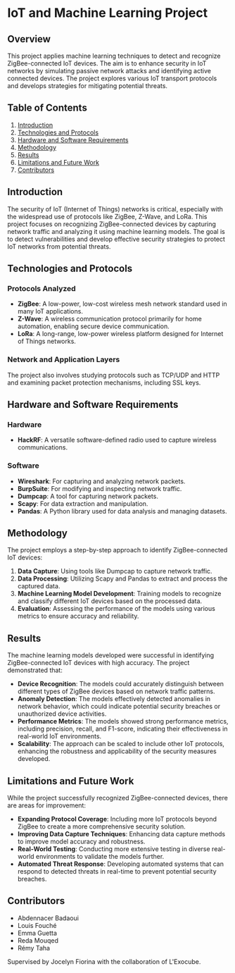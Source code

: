# IoT and Machine Learning Project

## Overview

This project applies machine learning techniques to detect and recognize ZigBee-connected IoT devices. The aim is to enhance security in IoT networks by simulating passive network attacks and identifying active connected devices. The project explores various IoT transport protocols and develops strategies for mitigating potential threats.

## Table of Contents

1. [Introduction](#introduction)
2. [Technologies and Protocols](#technologies-and-protocols)
3. [Hardware and Software Requirements](#hardware-and-software-requirements)
4. [Methodology](#methodology)
5. [Results](#results)
6. [Limitations and Future Work](#limitations-and-future-work)
7. [Contributors](#contributors)

## Introduction

The security of IoT (Internet of Things) networks is critical, especially with the widespread use of protocols like ZigBee, Z-Wave, and LoRa. This project focuses on recognizing ZigBee-connected devices by capturing network traffic and analyzing it using machine learning models. The goal is to detect vulnerabilities and develop effective security strategies to protect IoT networks from potential threats.

## Technologies and Protocols

### Protocols Analyzed

- **ZigBee**: A low-power, low-cost wireless mesh network standard used in many IoT applications.
- **Z-Wave**: A wireless communication protocol primarily for home automation, enabling secure device communication.
- **LoRa**: A long-range, low-power wireless platform designed for Internet of Things networks.

### Network and Application Layers

The project also involves studying protocols such as TCP/UDP and HTTP and examining packet protection mechanisms, including SSL keys.

## Hardware and Software Requirements

### Hardware

- **HackRF**: A versatile software-defined radio used to capture wireless communications.

### Software

- **Wireshark**: For capturing and analyzing network packets.
- **BurpSuite**: For modifying and inspecting network traffic.
- **Dumpcap**: A tool for capturing network packets.
- **Scapy**: For data extraction and manipulation.
- **Pandas**: A Python library used for data analysis and managing datasets.

## Methodology

The project employs a step-by-step approach to identify ZigBee-connected IoT devices:

1. **Data Capture**: Using tools like Dumpcap to capture network traffic.
2. **Data Processing**: Utilizing Scapy and Pandas to extract and process the captured data.
3. **Machine Learning Model Development**: Training models to recognize and classify different IoT devices based on the processed data.
4. **Evaluation**: Assessing the performance of the models using various metrics to ensure accuracy and reliability.

## Results

The machine learning models developed were successful in identifying ZigBee-connected IoT devices with high accuracy. The project demonstrated that:

- **Device Recognition**: The models could accurately distinguish between different types of ZigBee devices based on network traffic patterns.
- **Anomaly Detection**: The models effectively detected anomalies in network behavior, which could indicate potential security breaches or unauthorized device activities.
- **Performance Metrics**: The models showed strong performance metrics, including precision, recall, and F1-score, indicating their effectiveness in real-world IoT environments.
- **Scalability**: The approach can be scaled to include other IoT protocols, enhancing the robustness and applicability of the security measures developed.

## Limitations and Future Work

While the project successfully recognized ZigBee-connected devices, there are areas for improvement:

- **Expanding Protocol Coverage**: Including more IoT protocols beyond ZigBee to create a more comprehensive security solution.
- **Improving Data Capture Techniques**: Enhancing data capture methods to improve model accuracy and robustness.
- **Real-World Testing**: Conducting more extensive testing in diverse real-world environments to validate the models further.
- **Automated Threat Response**: Developing automated systems that can respond to detected threats in real-time to prevent potential security breaches.

## Contributors

- Abdennacer Badaoui
- Louis Fouché
- Emma Guetta
- Reda Mouqed
- Rémy Taha

Supervised by Jocelyn Fiorina with the collaboration of L'Exocube.


